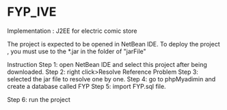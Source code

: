 # FYP_IVE
Implementation : J2EE for electric comic store

The project is expected to be opened in NetBean IDE. To deploy the project , you must use to the *.jar in the folder of "jarFile" 

Instruction
Step 1: open NetBean IDE and select this project after being downloaded.
Step 2: right click>Resolve Reference Problem
Step 3: selected the jar file to resolve one by one.
Step 4: go to phpMyadimin and create a database called FYP
Step 5: import FYP.sql file.

Step 6:  run the project

